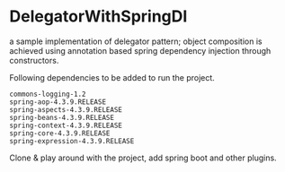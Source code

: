 # DelegatorWithSpringDI
a sample implementation of delegator pattern; object composition is achieved using annotation based spring dependency injection through constructors.

Following dependencies to be added to run the project.

    commons-logging-1.2
    spring-aop-4.3.9.RELEASE
    spring-aspects-4.3.9.RELEASE
    spring-beans-4.3.9.RELEASE
    spring-context-4.3.9.RELEASE
    spring-core-4.3.9.RELEASE
    spring-expression-4.3.9.RELEASE
    
    
Clone & play around with the project, add spring boot and other plugins. 
